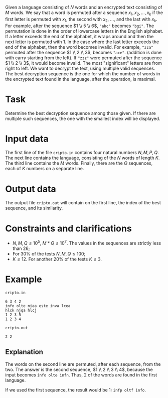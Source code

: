 
Given a language consisting of $N$ words and an encrypted text consisting of $M$ words. We say that a word is permuted after a sequence $x_1, x_2, ..., x_k$ if the first letter is permuted with $x_1$, the second with $x_2$, ..., and the last with $x_k$.
For example, after the sequence $1 \\ 5 \\ 6$, `"abc"` becomes `"bgi"`. The permutation is done in the order of lowercase letters in the English alphabet. If a letter exceeds the end of the alphabet, it wraps around and then the next letter is permuted with $1$. 
In the case where the last letter exceeds the end of the alphabet, then the word becomes invalid. For example, `"zza"` permuted after the sequence $1 \\ 2 \\ 3$, becomes `"ace"`. (addition is done with carry starting from the left). If `"zzz"` were permuted after the sequence $1 \\ 2 \\ 3$, it would become invalid. The most "significant" letters are from right to left.
We want to decrypt the text, using multiple valid sequences. The best decryption sequence is the one for which the number of words in the encrypted text found in the language, after the operation, is maximal.

# Task

Determine the best decryption sequence among those given. If there are multiple such sequences, the one with the smallest index will be displayed.

# Input data
The first line of the file `cripto.in` contains four natural numbers $N, M, P, Q$. The next line contains the language, consisting of the $N$ words of length $K$. The third line contains the $M$ words. Finally, there are the $Q$ sequences, each of $K$ numbers on a separate line.

# Output data

The output file `cripto.out` will contain on the first line, the index of the best sequence, and its similarity.

# Constraints and clarifications

* $N, M, Q \leq 10^5$, $M * Q \leq 10^7$. The values in the sequences are strictly less than $26$;
* For 30% of the tests $N, M, Q \leq 100$;
* $K \leq 12$. For another 20% of the tests $K \leq 3$.

# Example

`cripto.in`
```
6 3 4 2
info olte niaa este inva lcea
hlck njqa hlcj
1 2 3 5 
1 2 3 4
```

`cripto.out`
```
2 2
```

## Explanation

The words on the second line are permuted, after each sequence, from the two.
The answer is the second sequence, $1 \\ 2 \\ 3 \\ 4$, because the input becomes `info olte infn`.
Thus, $2$ of the words are found in the first language.

If we used the first sequence, the result would be $1$: `infp oltf info`.
